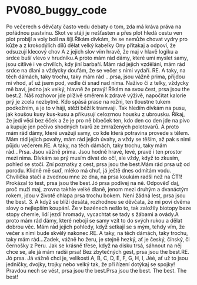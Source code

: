 # PV080_buggy_code

Po večerech s děvčaty často vedu debaty
o tom, zda má kráva práva na pořádnou pastvinu.
Skot ve stáji je nešťasten
a přes plot hledá cestu ven
plot probíjí a voly bolí na šíji.Říkám dívkám, že se nemůže chovat vydry pro kůže
a z krokodýlích dílů dělat velký kabelky
Ony přitakaj a odpoví, že odsuzují klecový chov
A z jejich slov vím hravě, že maj v hlavě logiku a srdce buší vlevo v hrudníku.A proto mám rád dámy, které umí myslet samy,
jsou citlivé i ve chvílích, kdy jiní barbaří.
Mám rád jejich vzdělání, mám rád srdce na dlani
a vždycky doufám, že se večer s nimi vydaří.
RE.
A taky, na těch dámách, taky trochu, taky mám rád ...prsa,
jsou vážně prima,
přijdou mi vhod, ať už jsem pod, vedle či snad nad nima.
Naživo či z telky, vždycky mě baví,
jedno jak velký, hlavně že pravý!
Říkám na svou čest, prsa jsou the best.2.
Náš rozhovor jde plíživě směrem k zdravé výživě,
napočítat kalorie prý je zcela nezbytné.
Kdo spásá prase na rožni,
ten tloustne tukem podkožním,
a je to v háji, stěží běží k tramvaji.
Tak hledím dívkám na pusu, jak koušou kusy kus-kusu
a přikusují celozrnou housku z ubrousku.
Říkaj, že jedí věci bez éček a že je pro ně blbeček ten,
kdo den co den jde na pivo a kupuje jen pečivo shodných tvarů ze zmražených polotovarů.
A proto mám rád dámy, které uvažují samy,
co kde která potravina provede s tělem.
Mám rád jejich povahy, mám rád jejich úvahy,
a vždy se těším, až pak s nimi půjdu večerem.RE.
A taky, na těch dámách, taky trochu, taky mám rád...Prsa.
Jsou vážně prima.
Jsou hodně hravé, levé, pravé i ten prostor mezi nima.
Dívkám se prý musím dívat do očí, ale
vždy, když to zkusím, pohled se stočí.
Zní poznatky z cest, prsa jsou the best.Mám rád prsa
už od porodu.
Klidně mě suď, mléko má chuť, já ještě dnes odmítám vodu.
Chvilička stačí a zvednou mne ze dna,
na prsa koukám radši než na ČT1!
Prokázal to test, prsa jsou the best.Jó prsa
podívej na ně.
Odpověď daj, proč muži maj, zrovna takhle velké dlaně,
jenom mezi druhým a dvanáctým rokem,
jdou v životě chlapa prsa trochu bokem.
Není žádná lest, prsa jsou the best.
3.
A když se blíží desátá, rozhodnou se děvčata,
že mi poví dvěma slovy o nejlepším koupání.
Že v bazénech nešlo to, tak založily biotopy
beze stopy chemie, lidí jezdí hromady, vycachtat se tady s žábami a ovády.A proto mám rád dámy, které nebojí se samy
vzít to do svých rukou a dělat dobrou věc.
Mám rád jejich pohledy, když setkají se s mým, tehdy
vím, že večer s nimi bude skvělý nakonec.RE.
A taky, na těch dámách, taky trochu, taky mám rád...Zadek,
vážně ho žeru,
je stejně hezký, ať je český, čínský, či černošky z Peru.
Jak se krásně třese, když na disku trsá,
sáhnout na něj chce se, ale já mám radši prsa!
Bez zbytečných gest, prsa jsou the best.RE.
Jó prsa.
Já vážně chci je,
velikosti A, B, C, D, E, F, G, H, I, Jéé,
ať už to jsou jedničky, dvojky, trojky nebo
velký tak, že při řízení dotýkaj se spojky!
Pravdou nech se vést, prsa jsou the best.Prsa jsou the best.
The best.
The best!